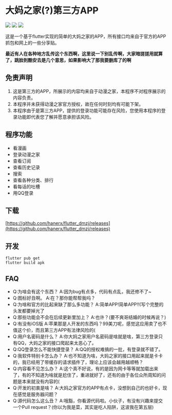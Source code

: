 # 大妈之家(?)第三方APP

[![](https://img.shields.io/github/v/release/hanerx/flutter_dmzj)](https://github.com/hanerx/flutter_dmzj/releases/latest) [![](https://img.shields.io/github/downloads/hanerx/flutter_dmzj/total)](https://github.com/hanerx/flutter_dmzj/releases) ![](https://img.shields.io/github/release-date/hanerx/flutter_dmzj)

这是一个基于flutter实现的简单的大妈之家的APP，所有接口均来自于官方的APP抓包和网上的一些分享贴。

**最近有人在各种地方乱传这个东西啊，这里说一下别乱传啊，大家暗搓搓用就算了，跳脸到酷安去是几个意思，如果影响大了那我要删库了的啊**

## 免责声明

1. 这是第三方的APP，所展示的内容均来自于动漫之家，本程序不对程序展示的内容负责。
2. 本程序并未获得动漫之家官方授权，故在任何时刻均有可能下架。
3. 本程序由于是第三方APP，提供的登录功能可能存在风险，您使用本程序的登录功能即代表您了解并愿意承担该风险。

## 程序功能

- 看漫画
- 登录动漫之家
- 查看订阅
- 查看历史记录
- 搜索
- 查看各种分类、排行
- 看每话的吐槽
- 用QQ登录

## 下载

[https://github.com/hanerx/flutter_dmzj/releases](https://github.com/hanerx/flutter_dmzj/releases)

## 开发

```
flutter pub get
flutter build apk
```

## FAQ

- Q:为啥会有这个东西？
A:因为bug有点多，代码有点乱，我还修不了~
- Q:图标好丑啊。
A:在？那你能帮帮我吗？                         
- Q:为啥和官方的比起来缺了那么多功能？
A:简单APP!简单APP!!(写个完整的头发都要掉光了                          
- Q:那些功能会不会在后续更新里加上？
A:也许？(要不爽哥结婚的时候再说？)
- Q:有没有iOS版
A:苹果那是人开发的东西吗？99美刀呢，感觉这应用卖了也不值这个价，而且第三方APP有法律风险的(
- Q:用户名密码是什么？
A:你大妈之家用户名密码是啥就是啥，第三方登录只有QQ，大妈之家的接口爬起来太恶心了。
- Q:QQ登录怎么不能快捷登录？
A:QQ的授权难搞的一批，有登录就不错了。
- Q:我软件特别卡怎么办？
A:也不知道为啥，大妈之家的接口用起来就是卡卡的，我已经用了带缓存的请求插件了，理论上应该会越用越顺畅？
- Q:内容看不见怎么办？
A:这个真不好说，有的是因为网卡等等就加载出来了，有的不知道为啥就是尬住了，重进就好了，还有的由于各位众所周知的问题是本来就没有内容的(
- Q:开发的初衷是啥？
A:大妈之家官方的APP有点卡，没想到自己的也好卡，现在感觉是服务器问题？
- Q:源代码怎么这么丑？
A:哦豁，你看源代码啦。小伙子，有没有兴趣来提交一个Pull request？(你以为我是菜，其实是吃人陷阱，这波我在第五层)
